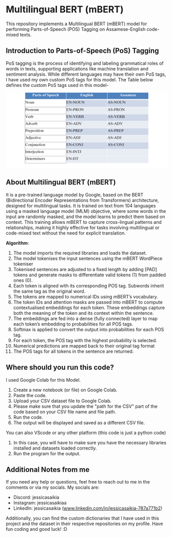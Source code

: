 # Multilingual BERT (mBERT)
This repository implements a Multilingual BERT (mBERT) model for performing Parts-of-Speech (POS) Tagging on Assamese-English code-mixed texts.

## Introduction to Parts-of-Speech (PoS) Tagging
PoS tagging is the process of identifying and labeling grammatical roles of words in texts, supporting applications like machine translation and sentiment analysis. While different languages may have their own PoS tags, I have used my own custom PoS tags for this model. The Table below defines the custom PoS tags used in this model-

![Table](https://github.com/jessicasaikia/hidden-markov-model-HMM/blob/main/Custom%20PoS%20tags%20Table.png)

## About Multilingual BERT (mBERT)
It is a pre-trained language model by Google, based on the BERT (Bidirectional Encoder Representations from Transformers) architecture, designed for multilingual tasks. It is trained on text from 104 languages using a masked language model (MLM) objective, where some words in the input are randomly masked, and the model learns to predict them based on context. This training allows mBERT to capture cross-lingual patterns and relationships, making it highly effective for tasks involving multilingual or code-mixed text without the need for explicit translation.

**Algorithm**:
1.	The model imports the required libraries and loads the dataset.
2.	The model tokenises the input sentences using the mBERT WordPiece tokeniser
3.	Tokenised sentences are adjusted to a fixed length by adding [PAD] tokens and generate masks to differentiate valid tokens (1) from padded ones (0).
4.	Each token is aligned with its corresponding POS tag. Subwords inherit the same tag as the original word.
5.	The tokens are mapped to numerical IDs using mBERT’s vocabulary.
6.	The token IDs and attention masks are passed into mBERT to compute contextualised embeddings for each token. These embeddings capture both the meaning of the token and its context within the sentence.
7.	The embeddings are fed into a dense (fully connected) layer to map each token’s embedding to probabilities for all POS tags.
8.	Softmax is applied to convert the output into probabilities for each POS tag.
9.	For each token, the POS tag with the highest probability is selected.
10.	Numerical predictions are mapped back to their original tag format
11.	The POS tags for all tokens in the sentence are returned.

## Where should you run this code?
I used Google Colab for this Model.
1. Create a new notebook (or file) on Google Colab.
2. Paste the code.
3. Upload your CSV dataset file to Google Colab.
4. Please make sure that you update the "path for the CSV" part of the code based on your CSV file name and file path.
5. Run the code.
6. The output will be displayed and saved as a different CSV file.

You can also VScode or any other platform (this code is just a python code)
1. In this case, you will have to make sure you have the necessary libraries installed and datasets loaded correctly.
2. Run the program for the output.
   
## Additional Notes from me
If you need any help or questions, feel free to reach out to me in the comments or via my socials. My socials are:
- Discord: jessicasaikia
- Instagram: jessicasaikiaa
- LinkedIn: jessicasaikia (www.linkedin.com/in/jessicasaikia-787a771b2)

Additionally, you can find the custom dictionaries that I have used in this project and the dataset in their respective repositories on my profile. Have fun coding and good luck! :D

